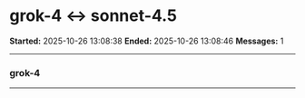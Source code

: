 # grok-4 ↔ sonnet-4.5

**Started:** 2025-10-26 13:08:38
**Ended:** 2025-10-26 13:08:46
**Messages:** 1

---

### grok-4

 

---

